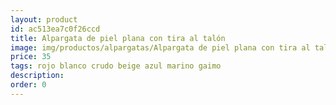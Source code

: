 ```yaml
---
layout: product
id: ac513ea7c0f26ccd
title: Alpargata de piel plana con tira al talón
image: img/productos/alpargatas/Alpargata de piel plana con tira al talón=35 =rojo blanco crudo beige azul marino gaimo.webp
price: 35 
tags: rojo blanco crudo beige azul marino gaimo
description: 
order: 0
---
```

